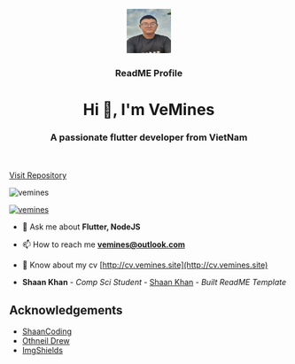 <p align="center">
  <a href="https://github.com/VeMines/">
    <img src="1.jpg" alt="Logo" width="80" height="80">
  </a>

  <h3 align="center">ReadME Profile</h3>

  <p align="center">
    <h1 align="center">Hi 👋, I'm VeMines</h1>
    <h3 align="center">A passionate flutter developer from VietNam</h3>
    <br/>
    <br/>
    <a href="https://github.com/VeMines/">Visit Repository</a>
  </p>
</p>

<p align="left"> <img src="https://komarev.com/ghpvc/?username=vemines&label=Profile%20views&color=0e75b6&style=flat" alt="vemines" /> </p>

<p align="left"> <a href="https://github.com/ryo-ma/github-profile-trophy"><img src="https://github-profile-trophy.vercel.app/?username=vemines" alt="vemines" /></a> </p>

- 💬 Ask me about **Flutter, NodeJS**

- 📫 How to reach me **vemines@outlook.com**

- 📄 Know about my cv [http://cv.vemines.site](http://cv.vemines.site)





* **Shaan Khan** - *Comp Sci Student* - [Shaan Khan](https://github.com/ShaanCoding/) - *Built ReadME Template*

## Acknowledgements

* [ShaanCoding](https://github.com/ShaanCoding/)
* [Othneil Drew](https://github.com/othneildrew/Best-README-Template)
* [ImgShields](https://shields.io/)


